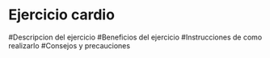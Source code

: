 # Ejercicio cardio 
#Descripcion del ejercicio
#Beneficios del ejercicio
#Instrucciones de como realizarlo
#Consejos y precauciones 
